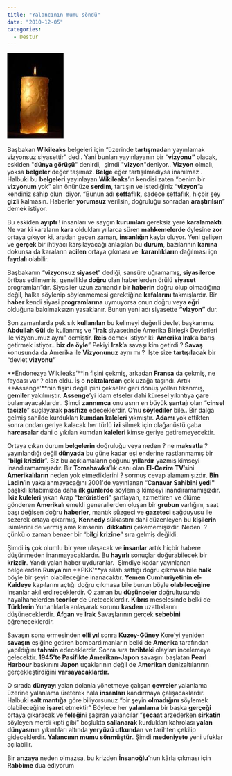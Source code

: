 ```yaml
---
title: "Yalancının mumu söndü"
date: "2010-12-05"
categories: 
  - Destur
---
```


[![icerik.jpeg](../uploads/2010/12/icerik.jpeg)](../uploads/2010/12/icerik.jpeg "icerik.jpeg")

Başbakan **Wikileaks** belgeleri için “üzerinde **tartışmadan** yayınlamak vizyonsuz siyasettir” dedi. Yani bunları yayınlayanın bir “**vizyonu”** olacak, eskiden "**dünya görüşü**" denirdi,  şimdi "**vizyon**"deniyor.. **Vizyon** olmalı, yoksa **belgeler** değer taşımaz. **Belge** eğer tartışılmadıysa inanılmaz . Halbuki bu **belgeleri** yayınlayan **Wikileaks**’ın kendisi zaten “benim bir **vizyonum** yok” alın önünüze **serdim**, tartışın ve istediğiniz “**vizyon**”a kendiniz sahip olun  diyor. “Bunun adı **şeffaflık,** sadece şeffaflık, hiçbir şey **gizli** kalmasın. Haberler **yorumsuz** verilsin, doğruluğu sonradan **araştırılsın**” demek istiyor.

Bu eskiden **ayıptı** ! insanları ve saygın **kurumları** gereksiz yere **karalamaktı**. Ne var ki karaların **kara** oldukları yıllarca süren **mahkemelerde** öylesine **zor** ortaya çıkıyor ki, aradan geçen zaman, **insanlığın** kaybı oluyor. Yeni gelişen ve **gerçek** bir ihtiyacı karşılayacağı anlaşılan bu **durum**, bazılarının **kanına** dokunsa da karaların **acilen** ortaya çıkması ve  **karanlıkların** dağılması içn **faydal**ı olabilir.

Başbakanın “**vizyonsuz siyaset**” dediği, sansüre uğramamış, **siyasilerce** örtbas edilmemiş, genellikle **doğru** olan haberlerden örülü **siyaset** programları”dır. Siyasiler uzun zamandır bir **haberin** doğru olup olmadığına değil, halka söylenip söylenmemesi gerektiğine **kafalarını** takmışlardır. Bir **haber** kendi siyasi **programlarına** uymuyorsa onun doğru veya **eğr**i olduğuna bakılmaksızın yasaklanır. Bunun yeni adı siyasette **“vizyon”** dur.

Son zamanlarda pek sık **kullanılan** bu kelimeyi değerli devlet başkanımız **Abdullah Gül** de kullanmış ve “**Irak** siyasetinde Amerika Birleşik Devletleri ile vizyonumuz aynı” demiştir. **Reis** demek istiyor ki: **Amerika Irak**’a barış getirmek istiyor.. **biz de öyle**” Pekiyi **Irak**’a savaşı kim getirdi ? **Savaş** konusunda da Amerika ile **Vizyonunuz** aynı mı ?  İşte size **tartışılacak** bir “devlet **vizyonu”**

**Endonezya Wikileaks’**in fişini çekmiş, arkadan **Fransa** da çekmiş, ne faydası var ? olan oldu. İş o **noktalardan** çok uzağa taşındı. Artık **Assenge’**nin fişini değil ipini çekseler geri dönüş yolları tıkanmış, **gemiler** yakılmıştır. **Assenge**’yi idam etseler dahi küresel yıkıntıya **çare** bulamayacaklardır.. Şimdi **zannımca** onu asrın en büyük **şantajı** olan “**cinsel tacizle**” suçlayarak **pasifize** edeceklerdir. O’nu **söylediler** bile.. Bir dalga gelmiş sahilde kurdukları **kumdan kaleleri** yıkmıştır. **Adamı** yok ettikten sonra ondan geriye kalacak her türlü **izi** silmek için olağanüstü çaba **harcasalar** dahi o yıkılan kumdan **kaleleri** kimse geriye getiremeyecektir.

Ortaya çıkan durum **belgelerin** doğruluğu veya neden ? ne **maksatla** ? yayınlandığı değil **dünyada** bu güne kadar eşi enderine rastlanmamış bir “**bilgi krizidir**”. Biz bu açıklamaların çoğunu **yıllardır** yazmış kimseyi inandıramamışızdır. Bir **Tomahawks**’lık canı olan **El-Cezire TV**’sini **Amerikalıların** neden yok etmediklerini ? sormuş cevap alamamışızdır. **Bin Ladin**’in yakalanmayacağını 2001'de yayınlanan “**Canavar Sahibini yedi"** başlıklı kitabımızda daha **ilk günlerde** söylemiş kimseyi inandıramamışızdır. **İkiz kuleleri** yıkan Arap “**teröristleri**” şartlayan, azmettiren ve ölüme gönderen **Amerikalı** emekli generallerden oluşan bir **grubun** varlığını, saat başı değişen doğru **haberler**, mantık süzgeci ve **gazeteci** sağduyusu ile sezerek ortaya çıkarmış, **Kennedy** süikastını dahi düzenleyen bu **kişilerin**  isimlerini de vermiş ama kimsenin  **dikkatini** çekememişizdir. Neden  ? çünkü o zaman benzer bir “**bilgi krizine**” sıra gelmiş değildi.

Şimdi **iş** çok olumlu bir yere ulaşacak ve **insanlar** artık hiçbir habere düşünmeden inanmayacaklardır. Bu **hayırlı** sonuçlar doğurabilecek bir **krizdir**. Yandı yalan haber uyduranlar.  Şimdiye kadar yayınlanan belgelerden **Rusya**’nın **PKK’**ya silah sattığı doğru çıkmasa bile **halk** böyle bir şeyin olabileceğine inanacaktır. **Yemen Cumhuriyetinin el-Kaideye** kapılarını açtığı doğru çıkmasa bile bunun böyle **olabileceğine** insanlar akıl erdireceklerdir. O zaman bu **düşünceler** doğrultusunda hayalhanelerden **teoriler** de üreteceklerdir. **Kıbrıs** meselesinde belki de **Türklerin** Yunanlılarla anlaşarak sorunu **kasden** uzattıklarını düşüneceklerdir. **Afgan** ve **Irak** Savaşlarının gerçek **sebebini** öğreneceklerdir.

Savaşın sona ermesinden **elli yıl** sonra **Kuzey-Güney** Kore’yi yeniden **savaşın** eşiğine getiren bombardımanların belki de **Amerika** tarafından yapıldığını **tahmin** edeceklerdir. Sonra sıra **tarihtek**i olayları incelemeye gelecektir. **1945’te Pasifikte Amerikan-Japon** savaşını başlatan **Pearl Harbour** baskınını **Japon** uçaklarının değil de A**merikan** denizaltılarının gerçekleştirdiğini **varsayacaklardır.**

O sırada **dünyay**ı yalan dolanla yönetmeye çalışan **çevreler** yalanlama üzerine yalanlama üreterek hala **insanları** kandırmaya çalışacaklardır. Halbuki **salt mantığa** göre biliyorsunuz “bir şeyin **olmadığını** söylemek olabileceğine **işare**t etmektir” Böylece her **yalanlama** bir başka **gerçeği** ortaya çıkaracak ve **feleğin**i şaşıran yalancılar “**şecaat** arzederken **sirkatin** söyleyen merdi kıpti gibi” boşlukta **sallanarak** kurdukları kahrolası **yalan dünyasının** yıkıntıları altında **yeryüzü ufkundan** ve tarihten çekilip gideceklerdir. **Yalancının mumu sönmüştür**. Şimdi **medeniyete** yeni ufuklar açılabilir.

Bir **arızaya** neden olmazsa, bu krizden **İnsanoğlu**’nun kârla çıkması için **Rabbime** dua ediyorum
